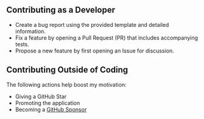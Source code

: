 ## Contributing as a Developer

- Create a bug report using the provided template and detailed information.
- Fix a feature by opening a Pull Request (PR) that includes accompanying tests.
- Propose a new feature by first opening an Issue for discussion.

## Contributing Outside of Coding
The following actions help boost my motivation:

- Giving a GitHub Star
- Promoting the application
- Becoming a [GitHub Sponsor](https://github.com/sponsors/nao1215)
